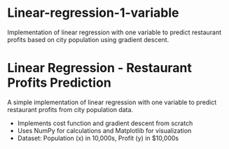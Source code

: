 # Linear-regression-1-variable
Implementation of linear regression with one variable to predict restaurant profits based on city population using gradient descent.

# Linear Regression - Restaurant Profits Prediction

A simple implementation of linear regression with one variable to predict restaurant profits from city population data.

- Implements cost function and gradient descent from scratch
- Uses NumPy for calculations and Matplotlib for visualization
- Dataset: Population (x) in 10,000s, Profit (y) in $10,000s
